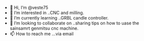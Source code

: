 - 👋 Hi, I’m @veste75
- 👀 I’m interested in ..CNC and milling.
- 🌱 I’m currently learning ..GRBL candle controller.
- 💞️ I’m looking to collaborate on ..sharing tips on how to uase the sainsamrt genmitsu cnc machine.
- 📫 How to reach me ...via email

<!---
veste75/veste75 is a ✨ special ✨ repository because its `README.md` (this file) appears on your GitHub profile.
You can click the Preview link to take a look at your changes.
--->

